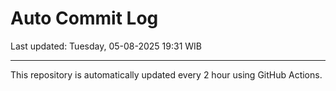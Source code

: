 # Auto Commit Log

Last updated: Tuesday, 05-08-2025 19:31 WIB

---

This repository is automatically updated every 2 hour using GitHub Actions.
